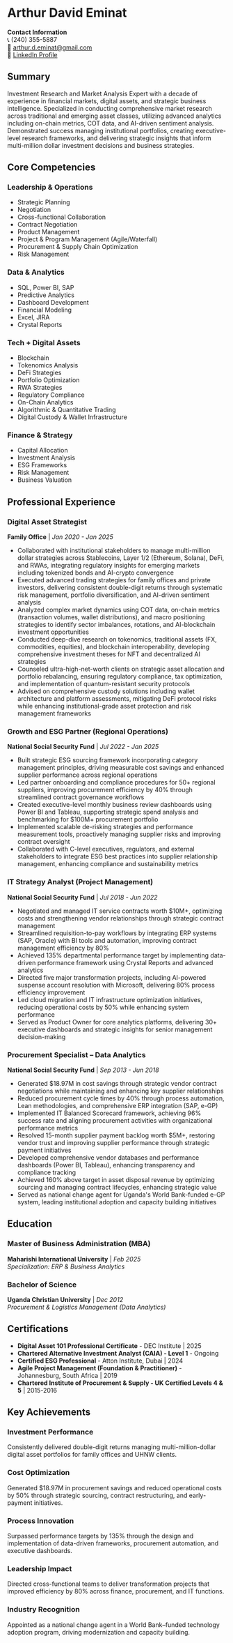 # Arthur David Eminat

**Contact Information**  
📞 (240) 355-5887  
📧 arthur.d.eminat@gmail.com  
🔗 [LinkedIn Profile](www.linkedin.com/in/arthur-david-eminat)

## Summary

Investment Research and Market Analysis Expert with a decade of experience in financial markets, digital assets, and strategic business intelligence. Specialized in conducting comprehensive market research across traditional and emerging asset classes, utilizing advanced analytics including on-chain metrics, COT data, and AI-driven sentiment analysis. Demonstrated success managing institutional portfolios, creating executive-level research frameworks, and delivering strategic insights that inform multi-million dollar investment decisions and business strategies.

## Core Competencies

### Leadership & Operations

- Strategic Planning
- Negotiation
- Cross-functional Collaboration
- Contract Negotiation
- Product Management
- Project & Program Management (Agile/Waterfall)
- Procurement & Supply Chain Optimization
- Risk Management

### Data & Analytics

- SQL, Power BI, SAP
- Predictive Analytics
- Dashboard Development
- Financial Modeling
- Excel, JIRA
- Crystal Reports

### Tech + Digital Assets

- Blockchain
- Tokenomics Analysis
- DeFi Strategies
- Portfolio Optimization
- RWA Strategies
- Regulatory Compliance
- On-Chain Analytics
- Algorithmic & Quantitative Trading
- Digital Custody & Wallet Infrastructure

### Finance & Strategy

- Capital Allocation
- Investment Analysis
- ESG Frameworks
- Risk Management
- Business Valuation

## Professional Experience

### Digital Asset Strategist

**Family Office** | _Jan 2020 - Jan 2025_

- Collaborated with institutional stakeholders to manage multi-million dollar strategies across Stablecoins, Layer 1/2 (Ethereum, Solana), DeFi, and RWAs, integrating regulatory insights for emerging markets including tokenized bonds and AI-crypto convergence
- Executed advanced trading strategies for family offices and private investors, delivering consistent double-digit returns through systematic risk management, portfolio diversification, and AI-driven sentiment analysis
- Analyzed complex market dynamics using COT data, on-chain metrics (transaction volumes, wallet distributions), and macro positioning strategies to identify sector imbalances, rotations, and AI-blockchain investment opportunities
- Conducted deep-dive research on tokenomics, traditional assets (FX, commodities, equities), and blockchain interoperability, developing comprehensive investment theses for NFT and decentralized AI strategies
- Counseled ultra-high-net-worth clients on strategic asset allocation and portfolio rebalancing, ensuring regulatory compliance, tax optimization, and implementation of quantum-resistant security protocols
- Advised on comprehensive custody solutions including wallet architecture and platform assessments, mitigating DeFi protocol risks while enhancing institutional-grade asset protection and risk management frameworks

### Growth and ESG Partner (Regional Operations)

**National Social Security Fund** | _Jul 2022 - Jan 2025_

- Built strategic ESG sourcing framework incorporating category management principles, driving measurable cost savings and enhanced supplier performance across regional operations
- Led partner onboarding and compliance procedures for 50+ regional suppliers, improving procurement efficiency by 40% through streamlined contract governance workflows
- Created executive-level monthly business review dashboards using Power BI and Tableau, supporting strategic spend analysis and benchmarking for $100M+ procurement portfolio
- Implemented scalable de-risking strategies and performance measurement tools, proactively managing supplier risks and improving contract oversight
- Collaborated with C-level executives, regulators, and external stakeholders to integrate ESG best practices into supplier relationship management, enhancing compliance and sustainability metrics

### IT Strategy Analyst (Project Management)

**National Social Security Fund** | _Jul 2018 - Jun 2022_

- Negotiated and managed IT service contracts worth $10M+, optimizing costs and strengthening vendor relationships through strategic contract management
- Streamlined requisition-to-pay workflows by integrating ERP systems (SAP, Oracle) with BI tools and automation, improving contract management efficiency by 80%
- Achieved 135% departmental performance target by implementing data-driven performance framework using Crystal Reports and advanced analytics
- Directed five major transformation projects, including AI-powered suspense account resolution with Microsoft, delivering 80% process efficiency improvement
- Led cloud migration and IT infrastructure optimization initiatives, reducing operational costs by 50% while enhancing system performance
- Served as Product Owner for core analytics platforms, delivering 30+ executive dashboards and strategic insights for senior management decision-making

### Procurement Specialist – Data Analytics

**National Social Security Fund** | _Sep 2013 - Jun 2018_

- Generated $18.97M in cost savings through strategic vendor contract negotiations while maintaining and enhancing key supplier relationships
- Reduced procurement cycle times by 40% through process automation, Lean methodologies, and comprehensive ERP integration (SAP, e-GP)
- Implemented IT Balanced Scorecard framework, achieving 96% success rate and aligning procurement activities with organizational performance metrics
- Resolved 15-month supplier payment backlog worth $5M+, restoring vendor trust and improving supplier performance through strategic payment initiatives
- Developed comprehensive vendor databases and performance dashboards (Power BI, Tableau), enhancing transparency and compliance tracking
- Achieved 160% above target in asset disposal revenue by optimizing sourcing and managing contract lifecycles, enhancing strategic value
- Served as national change agent for Uganda's World Bank-funded e-GP system, leading institutional adoption and capacity building initiatives

## Education

### Master of Business Administration (MBA)

**Maharishi International University** | _Feb 2025_  
_Specialization: ERP & Business Analytics_

### Bachelor of Science

**Uganda Christian University** | _Dec 2012_  
_Procurement & Logistics Management (Data Analytics)_

## Certifications

- **Digital Asset 101 Professional Certificate** - DEC Institute | 2025
- **Chartered Alternative Investment Analyst (CAIA) - Level 1** - Ongoing
- **Certified ESG Professional** - Atton Institute, Dubai | 2024
- **Agile Project Management (Foundation & Practitioner)** - Johannesburg, South Africa | 2019
- **Chartered Institute of Procurement & Supply - UK Certified Levels 4 & 5** | 2015-2016

## Key Achievements

### Investment Performance

Consistently delivered double-digit returns managing multi-million-dollar digital asset portfolios for family offices and UHNW clients.

### Cost Optimization

Generated $18.97M in procurement savings and reduced operational costs by 50% through strategic sourcing, contract restructuring, and early-payment initiatives.

### Process Innovation

Surpassed performance targets by 135% through the design and implementation of data-driven frameworks, procurement automation, and executive dashboards.

### Leadership Impact

Directed cross-functional teams to deliver transformation projects that improved efficiency by 80% across finance, procurement, and IT functions.

### Industry Recognition

Appointed as a national change agent in a World Bank–funded technology adoption program, driving modernization and capacity building.
